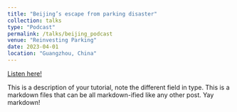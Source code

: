 ```yaml
---
title: "Beijing’s escape from parking disaster"
collection: talks
type: "Podcast"
permalink: /talks/beijing_podcast
venue: "Reinvesting Parking"
date: 2023-04-01
location: "Guangzhou, China"
---
```


[Listen here!](https://open.spotify.com/episode/4AZZHEjMZWsUjdIWcjkf8P?si=xJMgReu9QfOdLsEmJi9uAA)

This is a description of your tutorial, note the different field in type. This is a markdown files that can be all markdown-ified like any other post. Yay markdown!
